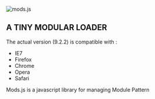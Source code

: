 ![mods.js](http://img837.imageshack.us/img837/1880/modsjslogo.png)

## A TINY MODULAR LOADER

The actual version (9.2.2) is compatible with :

* IE7
* Firefox
* Chrome
* Opera
* Safari

Mods.js is a javascript library for managing Module Pattern



